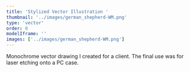 ```yaml
---
title: 'Stylized Vector Illustration '
thumbnail: '../images/german_shepherd-WM.png'
type: 'vector'
order: 0
modelIframe: ''
images: ['../images/german_shepherd-WM.png']
---
```


Monochrome vector drawing I created for a client.
The final use was for laser etching onto a PC case.
